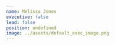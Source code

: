 ```yaml
---
name: Melissa Jones
executive: false
lead: false
position: undefined
image: ../assets/default_exec_image.png
---
```

